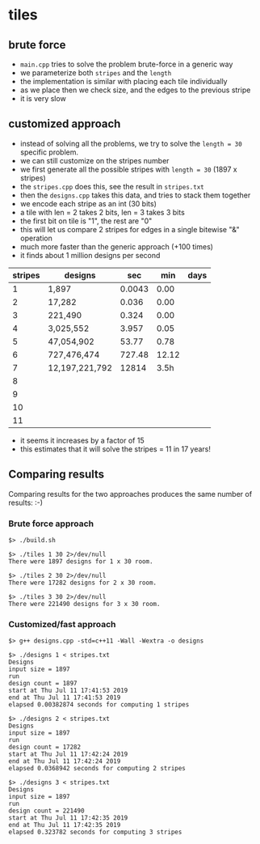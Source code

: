 # tiles


## brute force
* ```main.cpp``` tries to solve the problem brute-force in a generic way
* we parameterize both ```stripes``` and the ```length```
* the implementation is similar with placing each tile individually
* as we place then we check size, and the edges to the previous stripe
* it is very slow

## customized approach
* instead of solving all the problems, we try to solve the ```length = 30``` specific problem.
* we can still customize on the stripes number
* we first generate all the possible stripes with ```length = 30``` (1897 x stripes)
* the ```stripes.cpp``` does this, see the result in ```stripes.txt```
* then the ```designs.cpp``` takes this data, and tries to stack them together
* we encode each stripe as an int (30 bits)
* a tile with len = 2 takes 2 bits, len = 3 takes 3 bits
* the first bit on tile is "1", the rest are "0"
* this will let us compare 2 stripes for edges in a single bitewise "&" operation
* much more faster than the generic approach (+100 times)
* it finds about 1 million designs per second

stripes	| designs | 	sec     | 	min	| days
------- | --------|------------|------|--------
1 	    |  1,897  | 	 0.0043	|  0.00 | 	 
2 	    |  17,282 | 	0.036 	|  0.00 	|  
3 	    |  221,490 |  0.324  	|  0.00 	|  
4 	    |  3,025,552 	|  3.957 |  0.05 	|  
5 	    |  47,054,902 | 53.77 | 	 0.78 | 
6 	    |  727,476,474 | 727.48 |  12.12 	|  
7 	    | 12,197,221,792 |    12814     |   3.5h      |  
8 	    | 		       	|         |         | 
9 	    | 		       	|         |         | 
10 	    | 		       	|         |         | 
11 	    | 		       	|         |         | 

* it seems it increases by a factor of 15
* this estimates that it will solve the stripes = 11 in 17 years!

## Comparing results

Comparing results for the two approaches produces the same number of results: :-)
### Brute force approach
```
$> ./build.sh

$> ./tiles 1 30 2>/dev/null
There were 1897 designs for 1 x 30 room.

$> ./tiles 2 30 2>/dev/null
There were 17282 designs for 2 x 30 room.

$> ./tiles 3 30 2>/dev/null
There were 221490 designs for 3 x 30 room.

```
### Customized/fast approach
```
$> g++ designs.cpp -std=c++11 -Wall -Wextra -o designs

$> ./designs 1 < stripes.txt
Designs
input size = 1897
run
design count = 1897
start at Thu Jul 11 17:41:53 2019
end at Thu Jul 11 17:41:53 2019
elapsed 0.00382874 seconds for computing 1 stripes

$> ./designs 2 < stripes.txt
Designs
input size = 1897
run
design count = 17282
start at Thu Jul 11 17:42:24 2019
end at Thu Jul 11 17:42:24 2019
elapsed 0.0368942 seconds for computing 2 stripes

$> ./designs 3 < stripes.txt
Designs
input size = 1897
run
design count = 221490
start at Thu Jul 11 17:42:35 2019
end at Thu Jul 11 17:42:35 2019
elapsed 0.323782 seconds for computing 3 stripes
```






